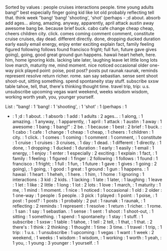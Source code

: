 Sorted by values :
people cruises interactions people. time young adults bang!" best especially finger going kid like lot old probably reflecting tell that. think week "bang! 'bang! 'shooting', 'shot' (perhaps - ;d about. absorb add ages... along, amazing. anyway, apparently, april attack austin away awesome bang be. because brief buck. cabo cafe change cheap cheap, cheers children city. click. comes coming comment comment, constitute cruise cruises, day dead. different directly. done, dropping ducked duration early easily email energy, enjoy enter exciting explain fact, family feeling figured following follows found francisco fright; full fun, future gave gives going), going, good great ground gun happens. hawaii heart heheh, here. him, home ignoring kids. lacking late later, laughing leave let little long lots love march, maturity me, mind moment. nice noticed occasional older one-way pick played point: poise, post post? posts put raunak raunak, reminds represent resolve return richer. rome. san say sebastian. sense sent shoot shoot-out, sitting something. spend spontaneity stay stuff. subscribe sxsw table tahoe, tell, that, there's thinking thought time. travel trip, trip: u.s. unsubscribe upcoming vegas want weekend, weeks wisdom wisdom, working worth yeah, you, younger yourself. 

List :
"bang! : 1
'bang! : 1
'shooting', : 1
'shot' : 1
(perhaps : 1
- : 1
;d : 1
about. : 1
absorb : 1
add : 1
adults : 2
ages... : 1
along, : 1
amazing. : 1
anyway, : 1
apparently, : 1
april : 1
attack : 1
austin : 1
away : 1
awesome : 1
bang : 1
bang!" : 2
be. : 1
because : 1
best : 2
brief : 1
buck. : 1
cabo : 1
cafe : 1
change : 1
cheap : 1
cheap, : 1
cheers : 1
children : 1
city. : 1
click. : 1
comes : 1
coming : 1
comment : 1
comment, : 1
constitute : 1
cruise : 1
cruises : 3
cruises, : 1
day : 1
dead. : 1
different : 1
directly. : 1
done, : 1
dropping : 1
ducked : 1
duration : 1
early : 1
easily : 1
email : 1
energy, : 1
enjoy : 1
enter : 1
especially : 2
exciting : 1
explain : 1
fact, : 1
family : 1
feeling : 1
figured : 1
finger : 2
following : 1
follows : 1
found : 1
francisco : 1
fright; : 1
full : 1
fun, : 1
future : 1
gave : 1
gives : 1
going : 2
going), : 1
going, : 1
good : 1
great : 1
ground : 1
gun : 1
happens. : 1
hawaii : 1
heart : 1
heheh, : 1
here. : 1
him, : 1
home : 1
ignoring : 1
interactions : 3
kid : 2
kids. : 1
lacking : 1
late : 1
later, : 1
laughing : 1
leave : 1
let : 1
like : 2
little : 1
long : 1
lot : 2
lots : 1
love : 1
march, : 1
maturity : 1
me, : 1
mind : 1
moment. : 1
nice : 1
noticed : 1
occasional : 1
old : 2
older : 1
one-way : 1
people : 5
people. : 3
pick : 1
played : 1
point: : 1
poise, : 1
post : 1
post? : 1
posts : 1
probably : 2
put : 1
raunak : 1
raunak, : 1
reflecting : 2
reminds : 1
represent : 1
resolve : 1
return : 1
richer. : 1
rome. : 1
san : 1
say : 1
sebastian. : 1
sense : 1
sent : 1
shoot : 1
shoot-out, : 1
sitting : 1
something. : 1
spend : 1
spontaneity : 1
stay : 1
stuff. : 1
subscribe : 1
sxsw : 1
table : 1
tahoe, : 1
tell : 2
tell, : 1
that, : 1
that. : 2
there's : 1
think : 2
thinking : 1
thought : 1
time : 3
time. : 1
travel : 1
trip, : 1
trip: : 1
u.s. : 1
unsubscribe : 1
upcoming : 1
vegas : 1
want : 1
week : 2
weekend, : 1
weeks : 1
wisdom : 1
wisdom, : 1
working : 1
worth : 1
yeah, : 1
you, : 1
young : 3
younger : 1
yourself. : 1
